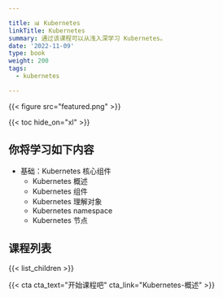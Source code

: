 ```yaml
---

title: 📊 Kubernetes
linkTitle: Kubernetes
summary: 通过该课程可以从浅入深学习 Kubernetes。
date: '2022-11-09'
type: book
weight: 200
tags:
  - kubernetes

---
```


{{< figure src="featured.png" >}}

{{< toc hide_on="xl" >}}

## 你将学习如下内容

- 基础：Kubernetes 核心组件
  - Kubernetes 概述
  - Kubernetes 组件
  - Kubernetes 理解对象
  - Kubernetes namespace
  - Kubernetes 节点

## 课程列表

{{< list_children >}}

{{< cta cta_text="开始课程吧" cta_link="Kubernetes-概述" >}}
